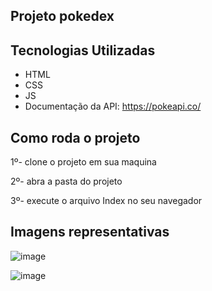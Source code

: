 ## Projeto pokedex

## Tecnologias Utilizadas
* HTML
* CSS
* JS
* Documentação da API: https://pokeapi.co/

## Como roda o projeto
1º- clone o projeto em sua maquina

2º- abra a pasta do projeto

3º- execute o arquivo Index no seu navegador


## Imagens representativas

![image](https://github.com/victorhugopereira/pokedex/assets/56355339/0096f0a3-4998-44cc-b230-b347a2a4a8b9)


![image](https://github.com/victorhugopereira/pokedex/assets/56355339/3a8e009b-e2ba-45d4-be18-fe1566a6df2e)
